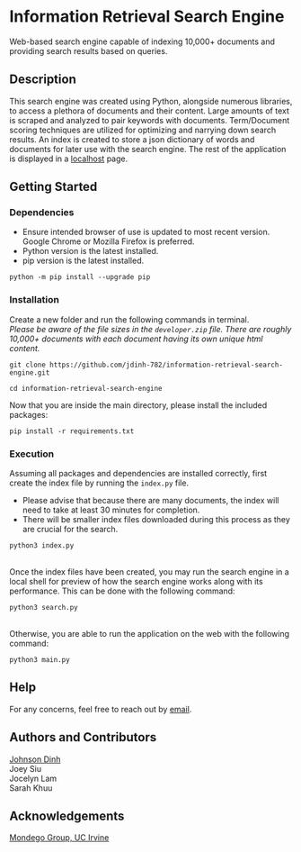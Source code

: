 # Information Retrieval Search Engine
Web-based search engine capable of indexing 10,000+ documents and providing search results based on queries.

## Description
This search engine was created using Python, alongside numerous libraries, to access a plethora of documents and their content. Large amounts of text is scraped and analyzed to pair keywords with documents. Term/Document scoring techniques are utilized for optimizing and narrying down search results. An index is created to store a json dictionary of words and documents for later use with the search engine. The rest of the application is displayed in a [localhost](http://localhost:8000) page. 

## Getting Started
### Dependencies
* Ensure intended browser of use is updated to most recent version. Google Chrome or Mozilla Firefox is preferred.
* Python version is the latest installed.
* pip version is the latest installed.
```
python -m pip install --upgrade pip
```

### Installation
Create a new folder and run the following commands in terminal. <br>
*Please be aware of the file sizes in the ```developer.zip``` file. There are roughly 10,000+ documents with each document having its own unique html content.*
``` 
git clone https://github.com/jdinh-782/information-retrieval-search-engine.git

cd information-retrieval-search-engine 
```

Now that you are inside the main directory, please install the included packages:
```
pip install -r requirements.txt
```

### Execution
Assuming all packages and dependencies are installed correctly, first create the index file by running the ```index.py``` file. <br>
* Please advise that because there are many documents, the index will need to take at least 30 minutes for completion.
* There will be smaller index files downloaded during this process as they are crucial for the search. <br>

```python3 index.py```

<br> Once the index files have been created, you may run the search engine in a local shell for preview of how the search engine works along with its performance. This can be done with the following command: 

```python3 search.py```

<br> Otherwise, you are able to run the application on the web with the following command:

```python3 main.py```

## Help
For any concerns, feel free to reach out by [email](mailto:dinhjd@uci.edu?subject=[GitHub]%20Source%20Han%20Sans).

## Authors and Contributors
[Johnson Dinh](https://www.linkedin.com/in/johnson-dinh/) <br>
Joey Siu <br>
Jocelyn Lam <br>
Sarah Khuu

## Acknowledgements
[Mondego Group, UC Irvine](https://github.com/Mondego)
